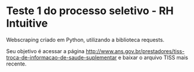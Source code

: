 # Teste 1 do processo seletivo - RH Intuitive

Webscraping criado em Python, utilizando a biblioteca requests.

Seu objetivo é acessar a página  http://www.ans.gov.br/prestadores/tiss-troca-de-informacao-de-saude-suplementar e baixar o arquivo TISS mais recente.
